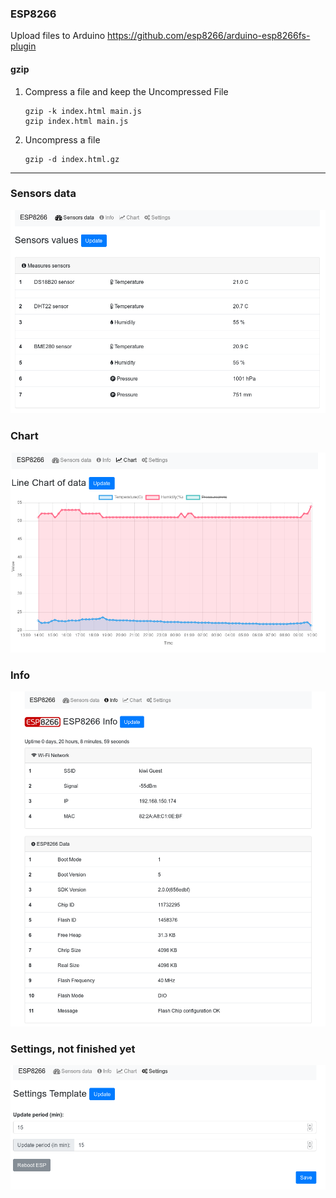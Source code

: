 

### ESP8266



Upload files to Arduino 
https://github.com/esp8266/arduino-esp8266fs-plugin


#### gzip
1. Compress a file  and keep the Uncompressed File
    ```shell
    gzip -k index.html main.js
    gzip index.html main.js
    ```
1. Uncompress a file
      ```shell
      gzip -d index.html.gz
      ```
 

---
 ### Sensors data
 ![](https://github.com/dstoianov/esp8266-weather-station-server-client/raw/master/files/sensors.png)
 ### Chart 
 ![](https://raw.githubusercontent.com/dstoianov/esp8266-weather-station-server-client/master/files/chart.png)
 ### Info
 ![](https://raw.githubusercontent.com/dstoianov/esp8266-weather-station-server-client/master/files/info.png)
 ### Settings, not finished yet
 ![](https://raw.githubusercontent.com/dstoianov/esp8266-weather-station-server-client/master/files/settings.png)
 
 